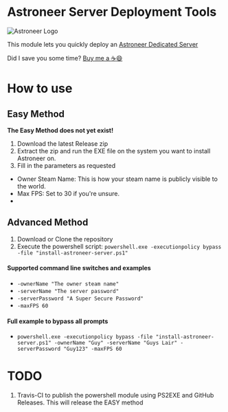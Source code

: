 # Astroneer Server Deployment Tools

![Astroneer Logo](https://astroneer.space/presskit/astroneer/images/header.png)

This module lets you quickly deploy an [Astroneer Dedicated Server](https://blog.astroneer.space/p/astroneer-dedicated-server-details/)

Did I save you some time?  [Buy me a :coffee::smile:](https://venmo.com/alex-schittko)

# How to use

## Easy Method

**The Easy Method does not yet exist!**  

1. Download the latest Release zip
1. Extract the zip and run the EXE file on the system you want to install Astroneer on.
1. Fill in the parameters as requested

* Owner Steam Name: This is how your steam name is publicly visible to the world.
* Max FPS: Set to 30 if you're unsure.  
* 

## Advanced Method

1. Download or Clone the repository
1. Execute the powershell script: `powershell.exe -executionpolicy bypass -file "install-astroneer-server.ps1"`

#### Supported command line switches and examples

* `-ownerName "The owner steam name"`
* `-serverName "The server password"`
* `-serverPassword "A Super Secure Password"`
* `-maxFPS 60`

#### Full example to bypass all prompts

* `powershell.exe -executionpolicy bypass -file "install-astroneer-server.ps1" -ownerName "Guy" -serverName "Guys Lair" -serverPassword "Guy123" -maxFPS 60`

# TODO

1. Travis-CI to publish the powershell module using PS2EXE and GitHub Releases.  This will release the EASY method


